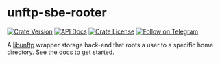 # unftp-sbe-rooter

[![Crate Version](https://img.shields.io/crates/v/unftp-sbe-rooter.svg)](https://crates.io/crates/unftp-sbe-rooter)
[![API Docs](https://docs.rs/unftp-sbe-rooter/badge.svg)](https://docs.rs/unftp-sbe-rooter)
[![Crate License](https://img.shields.io/crates/l/unftp-sbe-rooter.svg)](https://crates.io/crates/unftp-sbe-rooter)
[![Follow on Telegram](https://img.shields.io/badge/Follow%20on-Telegram-brightgreen.svg)](https://t.me/unftp)  

A [libunftp](https://github.com/bolcom/libunftp) wrapper storage back-end that roots a user to a specific home directory. See the [docs](https://docs.rs/unftp-sbe-rooter) to get started.
